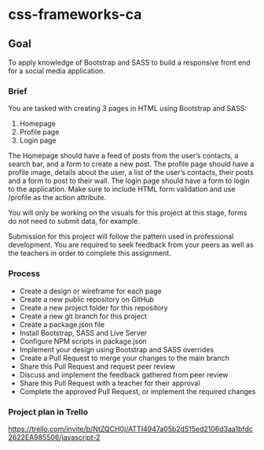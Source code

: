 # css-frameworks-ca

## Goal
To apply knowledge of Bootstrap and SASS to build a responsive front end for a social media application.

### Brief
You are tasked with creating 3 pages in HTML using Bootstrap and SASS:

1. Homepage
2. Profile page
3. Login page

The Homepage should have a feed of posts from the user’s contacts, a search bar, and a form to create a new post.
The profile page should have a profile image, details about the user, a list of the user’s contacts, their posts and a form to post to their wall.
The login page should have a form to login to the application. Make sure to include HTML form validation and use /profile as the action attribute.

You will only be working on the visuals for this project at this stage, forms do not need to submit data, for example.

Submission for this project will follow the pattern used in professional development. You are required to seek feedback from your peers as well as the teachers in order to complete this assignment.

### Process
- Create a design or wireframe for each page
- Create a new public repository on GitHub
- Create a new project folder for this repository
- Create a new git branch for this project
- Create a package.json file
- Install Bootstrap, SASS and Live Server
- Configure NPM scripts in package.json
- Implement your design using Bootstrap and SASS overrides
- Create a Pull Request to merge your changes to the main branch
- Share this Pull Request and request peer review
- Discuss and implement the feedback gathered from peer review
- Share this Pull Request with a teacher for their approval
- Complete the approved Pull Request, or implement the required changes


### Project plan in Trello

https://trello.com/invite/b/NtZQCH0j/ATTI4947a05b2d515ed2106d3aa1bfdc2622EA985506/javascript-2
